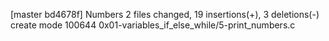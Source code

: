 [master bd4678f] Numbers
 2 files changed, 19 insertions(+), 3 deletions(-)
 create mode 100644 0x01-variables_if_else_while/5-print_numbers.c
